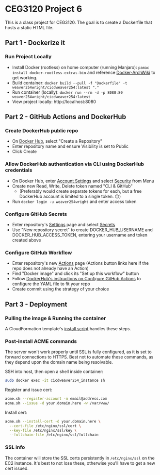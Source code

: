 # CEG3120 Project 6

This is a class project for CEG3120. The goal is to create a Dockerfile that hosts a static HTML file.

## Part 1 - Dockerize it

### Run Project Locally

- Install Docker (rootless) on home computer (running Manjaro): `pamac install docker-rootless-extras-bin` and reference [Docker-ArchWiki](https://wiki.archlinux.org/title/Docker#Docker_rootless) to get working.
- Build container: `docker build --pull -f "Dockerfile" -t weaver254wright/cicdweaver254:latest "."`
- Run container (locally): `docker run --rm -d -p 8080:80 weaver254wright/cicdweaver254:latest`
- View project locally: http://localhost:8080

## Part 2 - GitHub Actions and DockerHub

### Create DockerHub public repo

- On [Docker Hub](https://hub.docker.com/), select "Create a Repository"
- Enter repository name and ensure Visibility is set to Public
- Click Create

### Allow DockerHub authentication via CLI using DockerHub credentials

- On Docker Hub, enter [Account Settings](https://hub.docker.com/settings/general) and select [Security](https://hub.docker.com/settings/security) from Menu
- Create new Read, Write, Delete token named "CLI & GitHub"
  - (Preferably would create separate tokens for each, but a free DockerHub account is limited to a single token. ☹)
- Run `docker login -u weaver254wright` and enter access token

### Configure GitHub Secrets

- Enter repository's [Settings](https://github.com/WSU-kduncan/cicd-KWeaver87/settings) page and select [Secrets](https://github.com/WSU-kduncan/cicd-KWeaver87/settings/secrets/actions)
- Use "New repository secret" to create DOCKER_HUB_USERNAME and DOCKER_HUB_ACCESS_TOKEN, entering your username and token created above

### Configure GitHub Workflow

- Enter repository's new [Actions](https://github.com/WSU-kduncan/cicd-KWeaver87/actions/new) page (Actions button links here if the repo does not already have an Action)
- Find "Docker image" and click its "Set up this workflow" button
- Follow [DockerHub's instructions on Configure GitHub Actions](https://docs.docker.com/ci-cd/github-actions/) to configure the YAML file to fit your repo
- Create commit using the strategy of your choice

## Part 3 - Deployment

### Pulling the image & Running the container

A CloudFormation template's [install script](./Project6-cf.yml#L141) handles these steps.

### Post-install ACME commands

The server won't work properly until SSL is fully configured, as it is set to forward connections to HTTPS. Best not to automate these commands, as they depend upon the domain name being resolvable.

SSH into host, then open a shell inside container:

```sh
sudo docker exec -it cicdweaver254_instance sh
```

Register and issue cert:

```sh
acme.sh --register-account -m email@address.com
acme.sh --issue -d your.domain.here -w /var/www/
```

Install cert:

```sh
acme.sh --install-cert -d your.domain.here \
  --cert-file /etc/nginx/ssl/cert \
  --key-file /etc/nginx/ssl/key \
  --fullchain-file /etc/nginx/ssl/fullchain
```

### SSL info

The container will store the SSL certs persistently in `/etc/nginx/ssl` on the EC2 instance. It's best to not lose these, otherwise you'll have to get a new cert issued.
